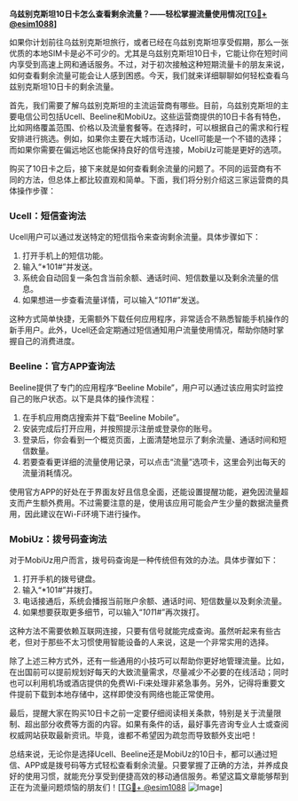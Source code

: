 **乌兹别克斯坦10日卡怎么查看剩余流量？——轻松掌握流量使用情况[[TG💪+ @esim1088](https://t.me/s/esim1088)]**

如果你计划前往乌兹别克斯坦旅行，或者已经在乌兹别克斯坦享受假期，那么一张优质的本地SIM卡是必不可少的。尤其是乌兹别克斯坦10日卡，它能让你在短时间内享受到高速上网和通话服务。不过，对于初次接触这种短期流量卡的朋友来说，如何查看剩余流量可能会让人感到困惑。今天，我们就来详细聊聊如何轻松查看乌兹别克斯坦10日卡的剩余流量。

首先，我们需要了解乌兹别克斯坦的主流运营商有哪些。目前，乌兹别克斯坦的主要电信公司包括Ucell、Beeline和MobiUz。这些运营商提供的10日卡各有特色，比如网络覆盖范围、价格以及流量套餐等。在选择时，可以根据自己的需求和行程安排进行挑选。例如，如果你主要在大城市活动，Ucell可能是一个不错的选择；而如果你需要在偏远地区也能保持良好的信号连接，MobiUz可能是更好的选项。

购买了10日卡之后，接下来就是如何查看剩余流量的问题了。不同的运营商有不同的方法，但总体上都比较直观和简单。下面，我们将分别介绍这三家运营商的具体操作步骤：

### Ucell：短信查询法

Ucell用户可以通过发送特定的短信指令来查询剩余流量。具体步骤如下：
1. 打开手机上的短信功能。
2. 输入“*101#”并发送。
3. 系统会自动回复一条包含当前余额、通话时间、短信数量以及剩余流量的信息。
4. 如果想进一步查看流量详情，可以输入“*101*1#”发送。

这种方式简单快捷，无需额外下载任何应用程序，非常适合不熟悉智能手机操作的新手用户。此外，Ucell还会定期通过短信通知用户流量使用情况，帮助你随时掌握自己的消费进度。

### Beeline：官方APP查询法

Beeline提供了专门的应用程序“Beeline Mobile”，用户可以通过该应用实时监控自己的账户状态。以下是具体的操作流程：
1. 在手机应用商店搜索并下载“Beeline Mobile”。
2. 安装完成后打开应用，并按照提示注册或登录你的账号。
3. 登录后，你会看到一个概览页面，上面清楚地显示了剩余流量、通话时间和短信数量。
4. 若要查看更详细的流量使用记录，可以点击“流量”选项卡，这里会列出每天的流量消耗情况。

使用官方APP的好处在于界面友好且信息全面，还能设置提醒功能，避免因流量超支而产生额外费用。不过需要注意的是，使用该应用可能会产生少量的数据流量费用，因此建议在Wi-Fi环境下进行操作。

### MobiUz：拨号码查询法

对于MobiUz用户而言，拨号码查询是一种传统但有效的办法。具体步骤如下：
1. 打开手机的拨号键盘。
2. 输入“*101#”并拨打。
3. 电话接通后，系统会播报当前账户余额、通话时间、短信数量以及剩余流量。
4. 如果想要获取更多细节，可以输入“*101*1#”再次拨打。

这种方法不需要依赖互联网连接，只要有信号就能完成查询。虽然听起来有些古老，但对于那些不太习惯使用智能设备的人来说，这是一个非常实用的选择。

除了上述三种方式外，还有一些通用的小技巧可以帮助你更好地管理流量。比如，在出国前可以提前规划好每天的大致流量需求，尽量减少不必要的在线活动；同时也可以利用机场或酒店提供的免费Wi-Fi来处理非紧急事务。另外，记得将重要文件提前下载到本地存储中，这样即使没有网络也能正常使用。

最后，提醒大家在购买10日卡之前一定要仔细阅读相关条款，特别是关于流量限制、超出部分收费等方面的内容。如果有条件的话，最好事先咨询专业人士或查阅权威网站获取最新资讯。毕竟，谁都不希望因为疏忽而导致额外支出吧！

总结来说，无论你是选择Ucell、Beeline还是MobiUz的10日卡，都可以通过短信、APP或是拨号码等方式轻松查看剩余流量。只要掌握了正确的方法，并养成良好的使用习惯，就能充分享受到便捷高效的移动通信服务。希望这篇文章能够帮到正在为流量问题烦恼的朋友们！[[TG💪+ @esim1088](https://t.me/s/esim1088) ![Image](https://i.postimg.cc/4NQfJmqS/Snipaste-2025-05-13-00-14-12.png)]